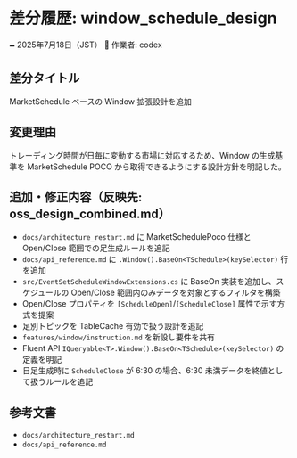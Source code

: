 # 差分履歴: window_schedule_design

🗕 2025年7月18日（JST）
🧐 作業者: codex

## 差分タイトル
MarketSchedule ベースの Window 拡張設計を追加

## 変更理由
トレーディング時間が日毎に変動する市場に対応するため、Window の生成基準を MarketSchedule POCO から取得できるようにする設計方針を明記した。

## 追加・修正内容（反映先: oss_design_combined.md）
- `docs/architecture_restart.md` に MarketSchedulePoco 仕様と Open/Close 範囲での足生成ルールを追記
- `docs/api_reference.md` に `.Window().BaseOn<TSchedule>(keySelector)` 行を追加
- `src/EventSetScheduleWindowExtensions.cs` に BaseOn 実装を追加し、スケジュールの Open/Close 範囲内のみデータを対象とするフィルタを構築
- Open/Close プロパティを `[ScheduleOpen]`/`[ScheduleClose]` 属性で示す方式を提案
- 足別トピックを TableCache 有効で扱う設計を追記
- `features/window/instruction.md` を新設し要件を共有
- Fluent API `IQueryable<T>.Window().BaseOn<TSchedule>(keySelector)` の定義を明記
- 日足生成時に `ScheduleClose` が 6:30 の場合、6:30 未満データを終値として扱うルールを追記

## 参考文書
- `docs/architecture_restart.md`
- `docs/api_reference.md`
